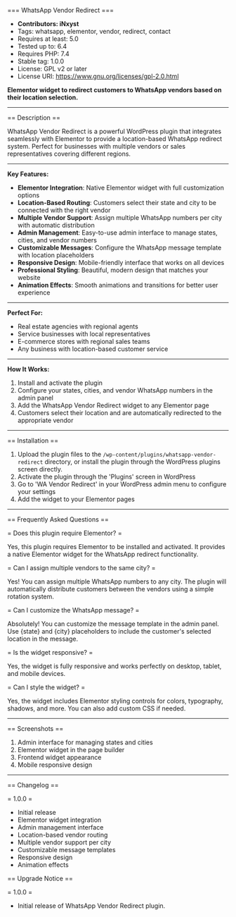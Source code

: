 === WhatsApp Vendor Redirect ===
* **Contributors: iNxyst**
* Tags: whatsapp, elementor, vendor, redirect, contact
* Requires at least: 5.0
* Tested up to: 6.4
* Requires PHP: 7.4
* Stable tag: 1.0.0
* License: GPL v2 or later
* License URI: https://www.gnu.org/licenses/gpl-2.0.html

**Elementor widget to redirect customers to WhatsApp vendors based on their location selection.**
___
== Description ==

WhatsApp Vendor Redirect is a powerful WordPress plugin that integrates seamlessly with Elementor to provide a location-based WhatsApp redirect system. Perfect for businesses with multiple vendors or sales representatives covering different regions.
___

**Key Features:**

* **Elementor Integration**: Native Elementor widget with full customization options
* **Location-Based Routing**: Customers select their state and city to be connected with the right vendor
* **Multiple Vendor Support**: Assign multiple WhatsApp numbers per city with automatic distribution
* **Admin Management**: Easy-to-use admin interface to manage states, cities, and vendor numbers
* **Customizable Messages**: Configure the WhatsApp message template with location placeholders
* **Responsive Design**: Mobile-friendly interface that works on all devices
* **Professional Styling**: Beautiful, modern design that matches your website
* **Animation Effects**: Smooth animations and transitions for better user experience
___

**Perfect For:**

* Real estate agencies with regional agents
* Service businesses with local representatives
* E-commerce stores with regional sales teams
* Any business with location-based customer service
___

**How It Works:**

1. Install and activate the plugin
2. Configure your states, cities, and vendor WhatsApp numbers in the admin panel
3. Add the WhatsApp Vendor Redirect widget to any Elementor page
4. Customers select their location and are automatically redirected to the appropriate vendor
___

== Installation ==

1. Upload the plugin files to the `/wp-content/plugins/whatsapp-vendor-redirect` directory, or install the plugin through the WordPress plugins screen directly.
2. Activate the plugin through the 'Plugins' screen in WordPress
3. Go to 'WA Vendor Redirect' in your WordPress admin menu to configure your settings
4. Add the widget to your Elementor pages
___

== Frequently Asked Questions ==

= Does this plugin require Elementor? =

Yes, this plugin requires Elementor to be installed and activated. It provides a native Elementor widget for the WhatsApp redirect functionality.

= Can I assign multiple vendors to the same city? =

Yes! You can assign multiple WhatsApp numbers to any city. The plugin will automatically distribute customers between the vendors using a simple rotation system.

= Can I customize the WhatsApp message? =

Absolutely! You can customize the message template in the admin panel. Use {state} and {city} placeholders to include the customer's selected location in the message.

= Is the widget responsive? =

Yes, the widget is fully responsive and works perfectly on desktop, tablet, and mobile devices.

= Can I style the widget? =

Yes, the widget includes Elementor styling controls for colors, typography, shadows, and more. You can also add custom CSS if needed.
___

== Screenshots ==

1. Admin interface for managing states and cities
2. Elementor widget in the page builder
3. Frontend widget appearance
4. Mobile responsive design
___

== Changelog ==

= 1.0.0 =
* Initial release
* Elementor widget integration
* Admin management interface
* Location-based vendor routing
* Multiple vendor support per city
* Customizable message templates
* Responsive design
* Animation effects

== Upgrade Notice ==

= 1.0.0 =
* Initial release of WhatsApp Vendor Redirect plugin.
